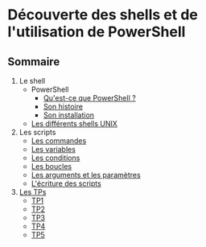 # Découverte des shells et de l'utilisation de PowerShell

## **Sommaire**

1. Le shell
    * PowerShell
        * [Qu'est-ce que PowerShell ?](https://github.com/NatSch45/linux/blob/master/Powershell/pages/powershell.md)
        * [Son histoire](https://github.com/NatSch45/linux/blob/master/Powershell/pages/histoire.md)
        * [Son installation](https://github.com/NatSch45/linux/blob/master/Powershell/pages/installation.md)
    * [Les différents shells UNIX](https://github.com/NatSch45/linux/blob/master/Powershell/pages/shell.md)
2. Les scripts
    * [Les commandes](https://github.com/NatSch45/linux/blob/master/Powershell/pages/commandes.md)
    * [Les variables](https://github.com/NatSch45/linux/blob/master/Powershell/pages/variables.md)
    * [Les conditions](https://github.com/NatSch45/linux/blob/master/Powershell/pages/condition.md)
    * [Les boucles](https://github.com/NatSch45/linux/blob/master/Powershell/pages/boucle.md)
    * [Les arguments et les paramètres](https://github.com/NatSch45/linux/blob/master/Powershell/pages/argsparam.md)
    * [L'écriture des scripts](https://github.com/NatSch45/linux/blob/master/Powershell/pages/scripts.md)
3. [Les TPs](https://github.com/NatSch45/linux/blob/master/Powershell/pages/tps/tp.md)
    * [TP1](https://github.com/NatSch45/linux/blob/master/Powershell/pages/tps/tp1.md)
    * [TP2](https://github.com/NatSch45/linux/blob/master/Powershell/pages/tps/tp2.md)
    * [TP3](https://github.com/NatSch45/linux/blob/master/Powershell/pages/tps/tp3.md)
    * [TP4](https://github.com/NatSch45/linux/blob/master/Powershell/pages/tps/tp4.md)
    * [TP5](https://github.com/NatSch45/linux/blob/master/Powershell/pages/tps/tp5.md)
